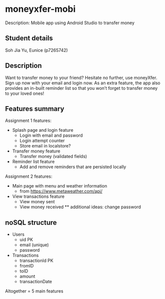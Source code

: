 # moneyxfer-mobi
Description: Mobile app using Android Studio to transfer money

## Student details
Soh Jia Yu, Eunice (p7265742)

## Description
Want to transfer money to your friend? Hesitate no further, use moneyXfer. Sign up now with your email and login now. As an extra feature, the app also provides an in-built reminder list so that you won’t forget to transfer money to your loved ones!

## Features summary

Assignment 1 features:
- Splash page and login feature
  - Login with email and password
  - Login attempt counter
  - Store email in localstore?
- Transfer money feature
  - Transfer money (validated fields)
- Reminder list feature
  - Add and remove reminders that are persisted locally

Assignment 2 features:
- Main page with menu and weather information
  - from https://www.metaweather.com/api/
- View transactions feature
  - View money sent
  - View money received
** additional ideas: change password

## noSQL structure
- Users
  - uid PK
  - email (unique)
  - password
- Transactions
  - transactionId PK
  - fromID
  - toID
  - amount
  - transactionDate

Altogether = 5 main features